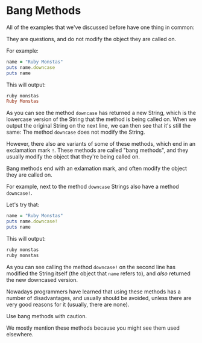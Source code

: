 # Bang Methods

All of the examples that we've discussed before have one thing in common:

They are questions, and do not modify the object they are called on.

For example:

```ruby
name = "Ruby Monstas"
puts name.downcase
puts name
```

This will output:

```ruby
ruby monstas
Ruby Monstas
```

As you can see the method `downcase` has returned a new String, which is the
lowercase version of the String that the method is being called on. When we
output the original String on the next line, we can then see that it's still
the same: The method `downcase` does not modify the String.

However, there also are variants of some of these methods, which end in an
exclamation mark `!`. These methods are called "bang methods", and they usually
modify the object that they're being called on.

<p class="hint">
Bang methods end with an exlamation mark, and often modify the object they are called on.
</p>

For example, next to the method `downcase` Strings also have a method `downcase!`.

Let's try that:

```ruby
name = "Ruby Monstas"
puts name.downcase!
puts name
```

This will output:

```ruby
ruby monstas
ruby monstas
```

As you can see calling the method `downcase!` on the second line has modified
the String itself (the object that `name` refers to), and *also* returned the
new downcased version.

Nowadays programmers have learned that using these methods has a number of
disadvantages, and usually should be avoided, unless there are very good
reasons for it (usually, there are none).

<p class="hint">
Use bang methods with caution.
</p>

We mostly mention these methods because you might see them used elsewhere.

